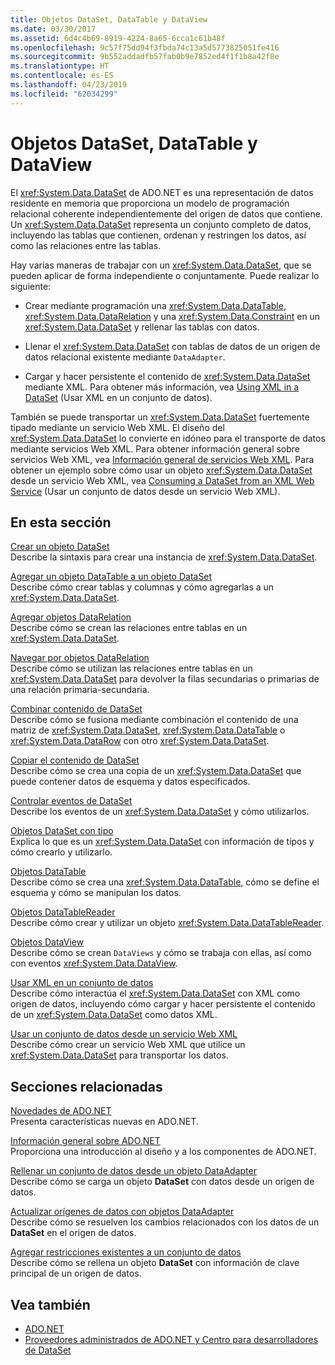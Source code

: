 ```yaml
---
title: Objetos DataSet, DataTable y DataView
ms.date: 03/30/2017
ms.assetid: 6d4c4b69-8919-4224-8a65-6cca1c61b48f
ms.openlocfilehash: 9c57f75dd94f3fbda74c13a5d5773825051fe416
ms.sourcegitcommit: 9b552addadfb57fab0b9e7852ed4f1f1b8a42f8e
ms.translationtype: HT
ms.contentlocale: es-ES
ms.lasthandoff: 04/23/2019
ms.locfileid: "62034299"
---
```

# <a name="datasets-datatables-and-dataviews"></a>Objetos DataSet, DataTable y DataView
El <xref:System.Data.DataSet> de ADO.NET es una representación de datos residente en memoria que proporciona un modelo de programación relacional coherente independientemente del origen de datos que contiene. Un <xref:System.Data.DataSet> representa un conjunto completo de datos, incluyendo las tablas que contienen, ordenan y restringen los datos, así como las relaciones entre las tablas.  
  
 Hay varias maneras de trabajar con un <xref:System.Data.DataSet>, que se pueden aplicar de forma independiente o conjuntamente. Puede realizar lo siguiente:  
  
- Crear mediante programación una <xref:System.Data.DataTable>, <xref:System.Data.DataRelation> y una <xref:System.Data.Constraint> en un <xref:System.Data.DataSet> y rellenar las tablas con datos.  
  
- Llenar el <xref:System.Data.DataSet> con tablas de datos de un origen de datos relacional existente mediante `DataAdapter`.  
  
- Cargar y hacer persistente el contenido de <xref:System.Data.DataSet> mediante XML. Para obtener más información, vea [Using XML in a DataSet](../../../../../docs/framework/data/adonet/dataset-datatable-dataview/using-xml-in-a-dataset.md) (Usar XML en un conjunto de datos).  
  
 También se puede transportar un <xref:System.Data.DataSet> fuertemente tipado mediante un servicio Web XML. El diseño del <xref:System.Data.DataSet> lo convierte en idóneo para el transporte de datos mediante servicios Web XML. Para obtener información general sobre servicios Web XML, vea [Información general de servicios Web XML](https://docs.microsoft.com/previous-versions/dotnet/netframework-4.0/w9fdtx28(v=vs.100)). Para obtener un ejemplo sobre cómo usar un objeto <xref:System.Data.DataSet> desde un servicio Web XML, vea [Consuming a DataSet from an XML Web Service](../../../../../docs/framework/data/adonet/dataset-datatable-dataview/consuming-a-dataset-from-an-xml-web-service.md) (Usar un conjunto de datos desde un servicio Web XML).  
  
## <a name="in-this-section"></a>En esta sección  
 [Crear un objeto DataSet](../../../../../docs/framework/data/adonet/dataset-datatable-dataview/creating-a-dataset.md)  
 Describe la sintaxis para crear una instancia de <xref:System.Data.DataSet>.  
  
 [Agregar un objeto DataTable a un objeto DataSet](../../../../../docs/framework/data/adonet/dataset-datatable-dataview/adding-a-datatable-to-a-dataset.md)  
 Describe cómo crear tablas y columnas y cómo agregarlas a un <xref:System.Data.DataSet>.  
  
 [Agregar objetos DataRelation](../../../../../docs/framework/data/adonet/dataset-datatable-dataview/adding-datarelations.md)  
 Describe cómo se crean las relaciones entre tablas en un <xref:System.Data.DataSet>.  
  
 [Navegar por objetos DataRelation](../../../../../docs/framework/data/adonet/dataset-datatable-dataview/navigating-datarelations.md)  
 Describe cómo se utilizan las relaciones entre tablas en un <xref:System.Data.DataSet> para devolver la filas secundarias o primarias de una relación primaria-secundaria.  
  
 [Combinar contenido de DataSet](../../../../../docs/framework/data/adonet/dataset-datatable-dataview/merging-dataset-contents.md)  
 Describe cómo se fusiona mediante combinación el contenido de una matriz de <xref:System.Data.DataSet>, <xref:System.Data.DataTable> o <xref:System.Data.DataRow> con otro <xref:System.Data.DataSet>.  
  
 [Copiar el contenido de DataSet](../../../../../docs/framework/data/adonet/dataset-datatable-dataview/copying-dataset-contents.md)  
 Describe cómo se crea una copia de un <xref:System.Data.DataSet> que puede contener datos de esquema y datos especificados.  
  
 [Controlar eventos de DataSet](../../../../../docs/framework/data/adonet/dataset-datatable-dataview/handling-dataset-events.md)  
 Describe los eventos de un <xref:System.Data.DataSet> y cómo utilizarlos.  
  
 [Objetos DataSet con tipo](../../../../../docs/framework/data/adonet/dataset-datatable-dataview/typed-datasets.md)  
 Explica lo que es un <xref:System.Data.DataSet> con información de tipos y cómo crearlo y utilizarlo.  
  
 [Objetos DataTable](../../../../../docs/framework/data/adonet/dataset-datatable-dataview/datatables.md)  
 Describe cómo se crea una <xref:System.Data.DataTable>, cómo se define el esquema y cómo se manipulan los datos.  
  
 [Objetos DataTableReader](../../../../../docs/framework/data/adonet/dataset-datatable-dataview/datatablereaders.md)  
 Describe cómo crear y utilizar un objeto <xref:System.Data.DataTableReader>.  
  
 [Objetos DataView](../../../../../docs/framework/data/adonet/dataset-datatable-dataview/dataviews.md)  
 Describe cómo se crean `DataViews` y cómo se trabaja con ellas, así como con eventos <xref:System.Data.DataView>.  
  
 [Usar XML en un conjunto de datos](../../../../../docs/framework/data/adonet/dataset-datatable-dataview/using-xml-in-a-dataset.md)  
 Describe cómo interactúa el <xref:System.Data.DataSet> con XML como origen de datos, incluyendo cómo cargar y hacer persistente el contenido de un <xref:System.Data.DataSet> como datos XML.  
  
 [Usar un conjunto de datos desde un servicio Web XML](../../../../../docs/framework/data/adonet/dataset-datatable-dataview/consuming-a-dataset-from-an-xml-web-service.md)  
 Describe cómo crear un servicio Web XML que utilice un <xref:System.Data.DataSet> para transportar los datos.  
  
## <a name="related-sections"></a>Secciones relacionadas  
 [Novedades de ADO.NET](../../../../../docs/framework/data/adonet/whats-new.md)  
 Presenta características nuevas en ADO.NET.  
  
 [Información general sobre ADO.NET](../../../../../docs/framework/data/adonet/ado-net-overview.md)  
 Proporciona una introducción al diseño y a los componentes de ADO.NET.  
  
 [Rellenar un conjunto de datos desde un objeto DataAdapter](../../../../../docs/framework/data/adonet/populating-a-dataset-from-a-dataadapter.md)  
 Describe cómo se carga un objeto **DataSet** con datos desde un origen de datos.  
  
 [Actualizar orígenes de datos con objetos DataAdapter](../../../../../docs/framework/data/adonet/updating-data-sources-with-dataadapters.md)  
 Describe cómo se resuelven los cambios relacionados con los datos de un **DataSet** en el origen de datos.  
  
 [Agregar restricciones existentes a un conjunto de datos](../../../../../docs/framework/data/adonet/adding-existing-constraints-to-a-dataset.md)  
 Describe cómo se rellena un objeto **DataSet** con información de clave principal de un origen de datos.  
  
## <a name="see-also"></a>Vea también

- [ADO.NET](../../../../../docs/framework/data/adonet/index.md)
- [Proveedores administrados de ADO.NET y Centro para desarrolladores de DataSet](https://go.microsoft.com/fwlink/?LinkId=217917)
